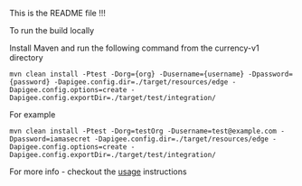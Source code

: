 This is the README file !!!

To run the build locally

Install Maven and run the following command from the currency-v1 directory

`mvn clean install -Ptest -Dorg={org} -Dusername={username} -Dpassword={password} -Dapigee.config.dir=./target/resources/edge -Dapigee.config.options=create -Dapigee.config.exportDir=./target/test/integration/`

For example

`mvn clean install -Ptest -Dorg=testOrg -Dusername=test@example.com -Dpassword=iamasecret -Dapigee.config.dir=./target/resources/edge -Dapigee.config.options=create -Dapigee.config.exportDir=./target/test/integration/`


For more info - checkout the [usage](usage.md) instructions
